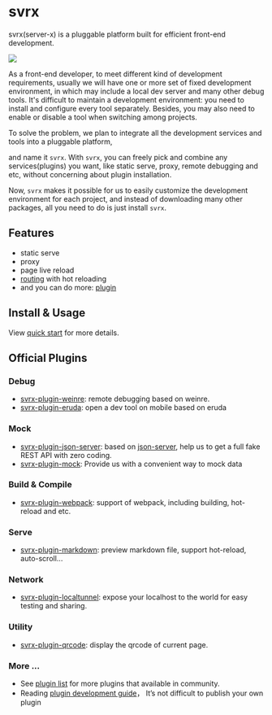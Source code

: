 # svrx

svrx(server-x) is a pluggable platform built for efficient front-end development.

![](https://p1.music.126.net/tkkgZQepIA1mvhrv8IzbuA==/109951164358239571.gif)


As a front-end developer, to meet different kind of development requirements, usually we will have one or more set of fixed development environment,
in which may include a local dev server and many other debug tools.
It's difficult to maintain a development environment: you need to install and configure every tool separately.
Besides, you may also need to enable or disable a tool when switching among projects.

To solve the problem, we plan to integrate all the development services and tools into a pluggable platform, 

and name it `svrx`.
With `svrx`, you can freely pick and combine any services(plugins) you want, 
like static serve, proxy, remote debugging and etc, without concerning about plugin installation.
 
Now, `svrx` makes it possible for us to easily customize the development environment for each project,
and instead of downloading many other packages, all you need to do is just install `svrx`.

## Features

- static serve
- proxy
- page live reload
- [routing](./guide/route.md) with hot reloading 
- and you can do more: [plugin](./plugin/usage.md)

## Install & Usage

View [quick start](./quick-start.md) for more details.


## Official Plugins


### Debug 

+ [svrx-plugin-weinre](https://github.com/svrxjs/svrx-plugin-weinre): 
    remote debugging based on weinre.
+ [svrx-plugin-eruda](https://github.com/svrxjs/svrx-plugin-eruda): 
    open a dev tool on mobile based on eruda

### Mock

+ [svrx-plugin-json-server](https://github.com/svrxjs/svrx-plugin-mock): 
    based on [json-server](https://github.com/typicode/json-server), help us to get a full fake REST API with zero coding.
+ [svrx-plugin-mock](https://github.com/svrxjs/svrx-plugin-mock): 
    Provide us with a convenient way to mock data


### Build & Compile

+ [svrx-plugin-webpack](https://github.com/svrxjs/svrx-plugin-webpack):
    support of webpack, including building, hot-reload and etc.

### Serve

+ [svrx-plugin-markdown](https://github.com/svrxjs/svrx-plugin-markdown): 
    preview markdown file, support hot-reload, auto-scroll...

### Network

+ [svrx-plugin-localtunnel](https://github.com/svrxjs/svrx-plugin-localtunnel): 
    expose your localhost to the world for easy testing and sharing.

### Utility

+ [svrx-plugin-qrcode](https://github.com/svrxjs/svrx-plugin-qrcode): 
    display the qrcode of current page.

    
### More ...

- See [plugin list](https://svrx.io/plugin?query=svrx-plugin-) for more plugins that available in community.
- Reading [plugin development guide](./plugin/contribution.md)，
It’s not difficult to publish your own plugin